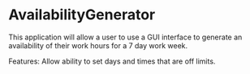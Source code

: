 # AvailabilityGenerator
This application will allow a user to use a GUI interface to generate an availability of their work hours for a 7 day work week.

Features:
Allow ability to set days and times that are off limits.
